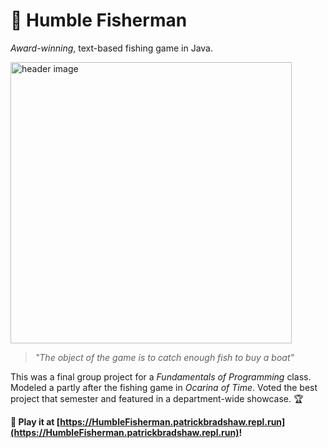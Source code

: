 # :fishing_pole_and_fish: Humble Fisherman

_Award-winning_, text-based fishing game in Java.

<img src="https://i.ibb.co/8zxszHV/humblecover.jpg" alt="header image" width="450px" />

> _"The object of the game is to catch enough fish to buy a boat"_

This was a final group project for a _Fundamentals of Programming_ class. Modeled a partly after the fishing game in _Ocarina of Time_. Voted the best project that semester and featured in a department-wide showcase. :trophy: 

**:game_die: Play it at [https://HumbleFisherman.patrickbradshaw.repl.run](https://HumbleFisherman.patrickbradshaw.repl.run)!**
